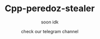 <h1 align="center">Cpp-peredoz-stealer</h1>
<p align="center">soon idk</p>
<p align="center" href="https://t.me/kryyaasoft">check our telegram channel</p>
